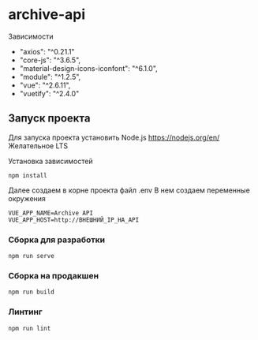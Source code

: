 # archive-api
Зависимости 

* "axios": "^0.21.1"
* "core-js": "^3.6.5",
* "material-design-icons-iconfont": "^6.1.0",
* "module": "^1.2.5",
* "vue": "^2.6.11",
* "vuetify": "^2.4.0"

## Запуск проекта
Для запуска проекта установить Node.js https://nodejs.org/en/
Желательное LTS

Установка зависимостей
```
npm install
```

Далее создаем в корне проекта файл .env
В нем создаем переменные окружения
```
VUE_APP_NAME=Archive API
VUE_APP_HOST=http://ВНЕШНИЙ_IP_НА_API 
```

### Сборка для разработки
```
npm run serve
```

### Сборка на продакшен
```
npm run build
```

### Линтинг
```
npm run lint
```
